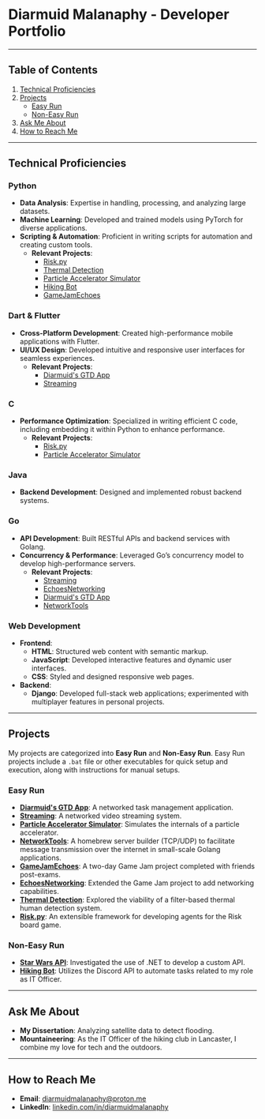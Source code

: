 # Diarmuid Malanaphy - Developer Portfolio

---

## Table of Contents
1. [Technical Proficiencies](#technical-proficiencies)
2. [Projects](#projects)
    - [Easy Run](#easy-run)
    - [Non-Easy Run](#non-easy-run)
3. [Ask Me About](#ask-me-about)
4. [How to Reach Me](#how-to-reach-me)

---

## Technical Proficiencies

### Python
- **Data Analysis**: Expertise in handling, processing, and analyzing large datasets.
- **Machine Learning**: Developed and trained models using PyTorch for diverse applications.
- **Scripting & Automation**: Proficient in writing scripts for automation and creating custom tools.
    - **Relevant Projects**:
      - [Risk.py](https://github.com/DiarmuidMalanaphy/Risk.py)
      - [Thermal Detection](https://github.com/DiarmuidMalanaphy/Thermal-detection)
      - [Particle Accelerator Simulator](https://github.com/DiarmuidMalanaphy/Particle-Accelerator-Simulator)
      - [Hiking Bot](https://github.com/DiarmuidMalanaphy/Hiking-Bot)
      - [GameJamEchoes](https://github.com/pigeon4752/GameJamEchoes)

### Dart & Flutter
- **Cross-Platform Development**: Created high-performance mobile applications with Flutter.
- **UI/UX Design**: Developed intuitive and responsive user interfaces for seamless experiences.
    - **Relevant Projects**:
      - [Diarmuid's GTD App](https://github.com/DiarmuidMalanaphy/Task-Manager)
      - [Streaming](https://github.com/DiarmuidMalanaphy/Streaming)

### C
- **Performance Optimization**: Specialized in writing efficient C code, including embedding it within Python to enhance performance.
    - **Relevant Projects**:
      - [Risk.py](https://github.com/DiarmuidMalanaphy/Risk.py)
      - [Particle Accelerator Simulator](https://github.com/DiarmuidMalanaphy/Particle-Accelerator-Simulator)

### Java
- **Backend Development**: Designed and implemented robust backend systems.

### Go
- **API Development**: Built RESTful APIs and backend services with Golang.
- **Concurrency & Performance**: Leveraged Go’s concurrency model to develop high-performance servers.
    - **Relevant Projects**:
      - [Streaming](https://github.com/DiarmuidMalanaphy/Streaming)
      - [EchoesNetworking](https://github.com/DiarmuidMalanaphy/EchoesNetworking)
      - [Diarmuid's GTD App](https://github.com/DiarmuidMalanaphy/Task-Manager)
      - [NetworkTools](https://github.com/DiarmuidMalanaphy/networktools)

### Web Development
- **Frontend**:
    - **HTML**: Structured web content with semantic markup.
    - **JavaScript**: Developed interactive features and dynamic user interfaces.
    - **CSS**: Styled and designed responsive web pages.
- **Backend**:
    - **Django**: Developed full-stack web applications; experimented with multiplayer features in personal projects.

---

## Projects

My projects are categorized into **Easy Run** and **Non-Easy Run**. Easy Run projects include a `.bat` file or other executables for quick setup and execution, along with instructions for manual setups.

### Easy Run
- **[Diarmuid's GTD App](https://github.com/DiarmuidMalanaphy/Task-Manager)**: A networked task management application.
- **[Streaming](https://github.com/DiarmuidMalanaphy/Streaming)**: A networked video streaming system.
- **[Particle Accelerator Simulator](https://github.com/DiarmuidMalanaphy/Particle-Accelerator-Simulator)**: Simulates the internals of a particle accelerator.
- **[NetworkTools](https://github.com/DiarmuidMalanaphy/networktools)**: A homebrew server builder (TCP/UDP) to facilitate message transmission over the internet in small-scale Golang applications.
- **[GameJamEchoes](https://github.com/pigeon4752/GameJamEchoes)**: A two-day Game Jam project completed with friends post-exams.
- **[EchoesNetworking](https://github.com/DiarmuidMalanaphy/EchoesNetworking)**: Extended the Game Jam project to add networking capabilities.
- **[Thermal Detection](https://github.com/DiarmuidMalanaphy/Thermal-detection)**: Explored the viability of a filter-based thermal human detection system.
- **[Risk.py](https://github.com/DiarmuidMalanaphy/Risk.py)**: An extensible framework for developing agents for the Risk board game.

### Non-Easy Run
- **[Star Wars API](https://github.com/DiarmuidMalanaphy/ITPI-Star-wars-repo)**: Investigated the use of .NET to develop a custom API.
- **[Hiking Bot](https://github.com/DiarmuidMalanaphy/Hiking-Bot)**: Utilizes the Discord API to automate tasks related to my role as IT Officer.

---

## Ask Me About
- **My Dissertation**: Analyzing satellite data to detect flooding.
- **Mountaineering**: As the IT Officer of the hiking club in Lancaster, I combine my love for tech and the outdoors.

---

## How to Reach Me
- **Email**: [diarmuidmalanaphy@proton.me](mailto:diarmuidmalanaphy@proton.me)
- **LinkedIn**: [linkedin.com/in/diarmuidmalanaphy](https://www.linkedin.com/in/diarmuidmalanaphy)




